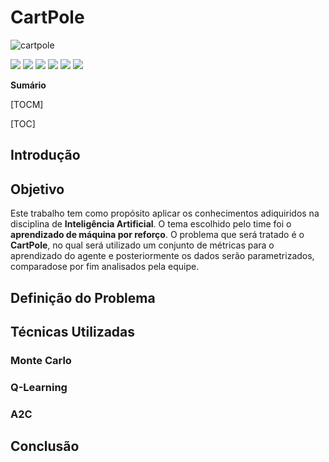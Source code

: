 # CartPole

![cartpole](https://user-images.githubusercontent.com/34794554/108008118-5423fe80-6fde-11eb-98d8-b297fdeb86fa.PNG)

![](https://img.shields.io/github/stars/pandao/editor.md.svg) ![](https://img.shields.io/github/forks/pandao/editor.md.svg) ![](https://img.shields.io/github/tag/pandao/editor.md.svg) ![](https://img.shields.io/github/release/pandao/editor.md.svg) ![](https://img.shields.io/github/issues/pandao/editor.md.svg) ![](https://img.shields.io/bower/v/editor.md.svg)


**Sumário**

[TOCM]

[TOC]

## Introdução

## Objetivo

Este trabalho tem como propósito aplicar os conhecimentos adiquiridos na disciplina de **Inteligência Artificial**. O tema escolhido pelo time foi o **aprendizado de máquina por reforço**. O problema que será tratado é o **CartPole**, no qual será utilizado um conjunto de métricas para o aprendizado do agente e posteriormente os dados serão parametrizados, comparadose por fim analisados pela equipe.

## Definição do Problema

## Técnicas Utilizadas

### Monte Carlo

### Q-Learning

### A2C

## Conclusão
